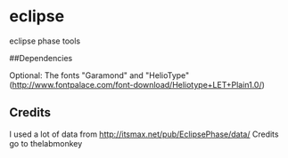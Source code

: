 # eclipse
eclipse phase tools

##Dependencies

Optional: The fonts "Garamond" and "HelioType" (http://www.fontpalace.com/font-download/Heliotype+LET+Plain1.0/)

## Credits
I used a lot of data from
http://itsmax.net/pub/EclipsePhase/data/
Credits go to thelabmonkey

